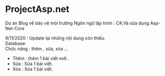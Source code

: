# ProjectAsp.net
Dự án Blog về bảo vệ môi trường
Ngôn ngữ lập trình : C#,Và sửa dụng Asp-Net-Core

9/11/2020 : Update lại những nội dung còn thiếu.
<br>
Database:
<br>
Chức năng : thêm , sửa, xóa ...
 + Thêm : thêm 1 bài viết mới .
 + Sửa : Sửa 1 bài viết.
 + Xóa : Xóa 1 bài viết.

